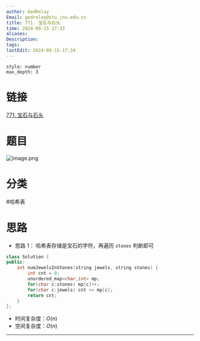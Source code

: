 ```yaml
---
author: GedRelay
Email: gedrelay@stu.jnu.edu.cn
title: 771. 宝石与石头
time: 2024-09-15 17:33
aliases: 
Description: 
tags: 
lastEdit: 2024-09-15-17:34
---
```


```toc
style: number
max_depth: 3
```

# 链接
[771. 宝石与石头](https://leetcode.cn/problems/jewels-and-stones/) 

# 题目
![image.png](https://ged-pic-bed.oss-cn-guangzhou.aliyuncs.com/img/202409151733605.png)


# 分类
#哈希表 

# 思路
- 思路 1：
哈希表存储是宝石的字符，再遍历 `stones` 判断即可


```cpp
class Solution {
public:
    int numJewelsInStones(string jewels, string stones) {
        int cnt = 0;
        unordered_map<char,int> mp;
        for(char c:stones) mp[c]++;
        for(char c:jewels) cnt += mp[c];
        return cnt;
    }
};
```


- 时间复杂度：${O\left( n \right)  }$ 
- 空间复杂度：${O\left( n \right)  }$ 


---

